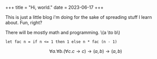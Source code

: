 +++
title = "Hi, world."
date = 2023-06-17
+++

This is just a little blog i'm doing for the sake of spreading stuff I learn about. Fun, right?

There will be mostly math and programming. \\(a \to b\\)

```scss, ocaml
let fac n = if n <= 1 then 1 else n * fac (n - 1)
```

$$\forall a. \forall b. (\forall c. c \to c) \to (a, b) \to (a, b)$$
